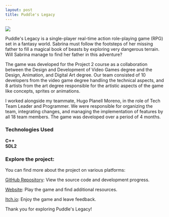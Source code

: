 ```yaml
---
layout: post
title: Puddle's Legacy
---
```


<link rel="stylesheet" type='text/css' href="https://cdn.jsdelivr.net/gh/devicons/devicon@latest/devicon.min.css" /> 

![](https://raw.githubusercontent.com/Pistachio-Studios/Puddles-Legacy/dev/bin/Assets/Textures/Puddles_Legacy.png)

<p>Puddle's Legacy is a single-player real-time action role-playing game (RPG) set in a fantasy world. Sabrina must follow the footsteps of her missing father to fill a magical book of beasts by exploring very dangerous terrain. Will Sabrina manage to find her father in this adventure?</p>

<p>The game was developed for the Project 2 course as a collaboration between the Design and Development of Video Games degree and the Design, Animation, and Digital Art degree. Our team consisted of 10 developers from the video game degree handling the technical aspects, and 8 artists from the art degree responsible for the artistic aspects of the game like concepts, sprites or animations.</p>

<p>I worked alongside my teammate, Hugo Planell Moreno, in the role of Tech Team Leader and Programmer. We were responsible for organizing the team, integrating changes, and managing the implementation of features by all 18 team members. The game was developed over a period of 4 months.</p>

<div class="skills-section">
  <h3>Technologies Used</h3>
  <div class="skills">
    <div class="skill">
      <i class="devicon-cplusplus-plain colored"></i>
      <span><b>C++</b></span>
    </div>
    <div class="skill">
      <i class="devicon-sdl-plain colored"></i>
      <span><b>SDL2</b></span>
    </div>
  </div>
</div>  

<h3>Explore the project:</h3>

<p>You can find more about the project on various platforms:</p>
<p><a href="https://github.com/Pistachio-Studios/Puddles-Legacy">GitHub Repository</a>: View the source code and development progress.</p>
<p><a href="https://pistachio-studios.github.io/Puddles-Legacy/">Website</a>: Play the game and find additional resources.</p>
<p><a href="https://martagnarta.itch.io/puddles-legacy">Itch.io</a>: Enjoy the game and leave feedback.</p>

<p>Thank you for exploring Puddle's Legacy!</p>
